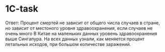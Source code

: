 # 1C-task
Ответ:
Процент смертей не зависит от общего числа случаев в стране, но зависит от местоного уровня здравоохранения, если случаев не очень много
В Китае на маленьких данных уровень здравоохранения выше Сингапура. На всех данных узнали, как меняется процент летальных исходов, при большом количестве заражений.
